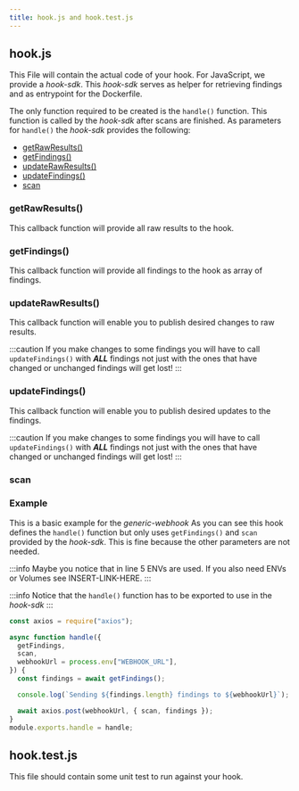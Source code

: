 ```yaml
---
title: hook.js and hook.test.js
---
```


## hook.js

This File will contain the actual code of your hook.
For JavaScript, we provide a *hook-sdk*.
This *hook-sdk* serves as helper for retrieving findings and as entrypoint for the Dockerfile.

The only function required to be created is the `handle()` function.
This function is called by the *hook-sdk* after scans are finished.
As parameters for `handle()` the *hook-sdk* provides the following:
- [getRawResults()](#getrawresults)
- [getFindings()](#getfindings)
- [updateRawResults()](#updaterawresults)
- [updateFindings()](#updatefindings)
- [scan](#scan)

### getRawResults()

This callback function will provide all raw results to the hook.

### getFindings()

This callback function will provide all findings to the hook as array of findings.

### updateRawResults()

This callback function will enable you to publish desired changes to raw results.

:::caution
If you make changes to some findings you will have to call `updateFindings()` with ***ALL*** findings not just with the ones that have changed or unchanged findings will get lost!
:::

### updateFindings()

This callback function will enable you to publish desired updates to the findings.

:::caution
If you make changes to some findings you will have to call `updateFindings()` with ***ALL*** findings not just with the ones that have changed or unchanged findings will get lost!
:::

### scan

### Example

This is a basic example for the *generic-webhook*
As you can see this hook defines the `handle()` function but only uses `getFindings()` and `scan` provided by the *hook-sdk*.
This is fine because the other parameters are not needed.

:::info
Maybe you notice that in line 5 ENVs are used.
If you also need ENVs or Volumes see INSERT-LINK-HERE.
:::

:::info
Notice that the `handle()` function has to be exported to use in the *hook-sdk*
:::

```js
const axios = require("axios");

async function handle({
  getFindings,
  scan,
  webhookUrl = process.env["WEBHOOK_URL"],
}) {
  const findings = await getFindings();

  console.log(`Sending ${findings.length} findings to ${webhookUrl}`);

  await axios.post(webhookUrl, { scan, findings });
}
module.exports.handle = handle;
```

## hook.test.js

This file should contain some unit test to run against your hook.
